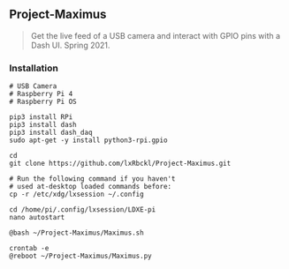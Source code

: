 ## Project-Maximus
> Get the live feed of a USB camera and interact with GPIO pins with a Dash UI. Spring 2021.

### Installation
```
# USB Camera
# Raspberry Pi 4
# Raspberry Pi OS

pip3 install RPi
pip3 install dash
pip3 install dash_daq
sudo apt-get -y install python3-rpi.gpio

cd
git clone https://github.com/lxRbckl/Project-Maximus.git

# Run the following command if you haven't
# used at-desktop loaded commands before:
cp -r /etc/xdg/lxsession ~/.config

cd /home/pi/.config/lxsession/LDXE-pi
nano autostart

@bash ~/Project-Maximus/Maximus.sh

crontab -e
@reboot ~/Project-Maximus/Maximus.py
```
